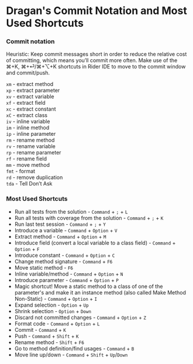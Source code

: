 # Dragan's Commit Notation and Most Used Shortcuts


### Commit notation
Heuristic: Keep commit messages short in order to reduce the relative cost of committing, which means you’ll commit more often. Make use of the ⌘+K, ⌘+⏎/⌘+⌥+K shortcuts in Rider IDE to move to the commit window and commit/push.

`xm` - extract method  
`xp` - extract parameter  
`xv` - extract variable  
`xf` - extract field  
`xc` - extract constant  
`xC` - extract class  
`iv` - inline variable  
`im` - inline method  
`ip` - inline parameter  
`rm` - rename method  
`rv` - rename variable  
`rp` - rename parameter  
`rf` - rename field  
`mm` - move method  
`fmt` - format  
`rd` - remove duplication  
`tda` - Tell Don’t Ask  




### Most Used Shortcuts

- Run all tests from the solution - `Command` + `;` + `L`  
- Run all tests with coverage from the solution - `Command` + `;` + `K`  
- Run last test session - `Command` + `;` + `Y`  
- Introduce a variable - `Command` + `Option` + `V`  
- Extract method - `Command` + `Option` + `M`  
- Introduce field (convert a local variable to a class field) - `Command` + `Option` + `F`  
- Introduce constant - `Command` + `Option` + `C`  
- Change method signature - `Command` + `F6`  
- Move static method - `F6`  
- Inline variable/method - `Command` + `Option` + `N`  
- Introduce parameter - `Command` + `Option` + `P`  
- Magic shortcut! Move a static method to a class of one of the parameter's and make it an instance method (also called Make Method Non-Static) - `Command` + `Option` + `I`  
- Expand selection - `Option` + `Up`  
- Shrink selection - `Option` + `Down`  
- Discard not committed changes - `Command` + `Option` + `Z`  
- Format code - `Command` + `Option` + `L`  
- Commit - `Command` + `K`  
- Push - `Command` + `Shift` + `K`  
- Rename method - `Shift` + `F6`  
- Go to method definition/find usages - `Command` + `B`  
- Move line up/down - `Command` + `Shift` + `Up`/`Down`  

